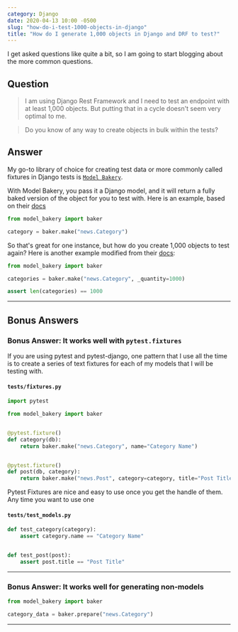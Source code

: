 ```yaml
---
category: Django
date: 2020-04-13 10:00 -0500
slug: "how-do-i-test-1000-objects-in-django"
title: "How do I generate 1,000 objects in Django and DRF to test?"
---
```


I get asked questions like quite a bit, so I am going to start blogging about the more common questions. 

## Question

> I am using Django Rest Framework and I need to test an endpoint with at least 1,000 objects.  But putting that in a cycle doesn't seem very optimal to me.

> Do you know of any way to create objects in bulk within the tests?

## Answer

My go-to library of choice for creating test data or more commonly called fixtures in Django tests is [`Model Bakery`](https://github.com/model-bakers/model_bakery). 

With Model Bakery, you pass it a Django model, and it will return a fully baked version of the object for you to test with. Here is an example, based on their [docs](https://model-bakery.readthedocs.io/en/latest/basic_usage.html#basic-usage)

<!-- embedme src/example-01.py -->
```python 
from model_bakery import baker

category = baker.make("news.Category")
```

So that's great for one instance, but how do you create 1,000 objects to test again? Here is another example modified from their [docs](https://model-bakery.readthedocs.io/en/latest/basic_usage.html#more-than-one-instance):

<!-- embedme src/example-02.py -->
```python 
from model_bakery import baker

categories = baker.make("news.Category", _quantity=1000)

assert len(categories) == 1000
```

----

## Bonus Answers

### Bonus Answer: It works well with `pytest.fixtures`

If you are using pytest and pytest-django, one pattern that I use all the time is to create a series of text fixtures for each of my models that I will be testing with.

#### `tests/fixtures.py`

<!-- embedme src/example-03.py -->
```python
import pytest

from model_bakery import baker


@pytest.fixture()
def category(db):
    return baker.make("news.Category", name="Category Name")


@pytest.fixture()
def post(db, category):
    return baker.make("news.Post", category=category, title="Post Title")

```

Pytest Fixtures are nice and easy to use once you get the handle of them. Any time you want to use one

#### `tests/test_models.py`

<!-- embedme src/example-04.py -->
```python
def test_category(category):
    assert category.name == "Category Name"


def test_post(post):
    assert post.title == "Post Title"

```

----

### Bonus Answer: It works well for generating non-models 

<!-- embedme src/example-05.py -->
```python
from model_bakery import baker

category_data = baker.prepare("news.Category")

```

----
